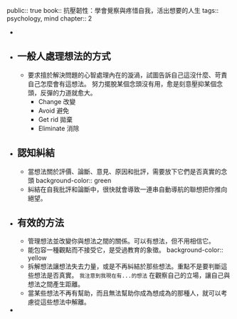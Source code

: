 public:: true
book:: 抗壓韌性：學會覺察與疼惜自我，活出想要的人生
tags:: psychology, mind
chapter:: 2

-
- ## 一般人處理想法的方式
	- 要求擅於解決問題的心智處理內在的漩渦，試圖告訴自己這沒什麼、苛責自己怎麼會有這想法。
	  努力擺脫某個念頭沒有用，愈是刻意壓抑某個念頭，反彈的力道就愈大。
		- Change 改變
		- Avoid 避免
		- Get rid 拋棄
		- Eliminate 消除
- ## 認知糾結
	- 當想法關於評價、論斷、意見、原因和批評，需要放下它們是否真實的念頭
	  background-color:: green
	- 糾結在自我批評和論斷中，很快就會導致一連串自動導航的聯想把你推向絕望。
- ## 有效的方法
	- 管理想法並改變你與想法之間的關係。可以有想法，但不用相信它。
	- 能包容一種觀點而不接受它，是受過教育的象徵。
	  background-color:: yellow
	- 拆解想法讓想法失去力量，或是不再糾結於那些想法。重點不是要判斷這些想法是否真實。
	  `我注意到我現在有...的想法`
	  在觀察自己的立場，讓自己與想法之間產生距離。
	- 當某些想法不再有幫助，而且無法幫助你成為想成為的那種人，就可以考慮從這些想法中解離。
-